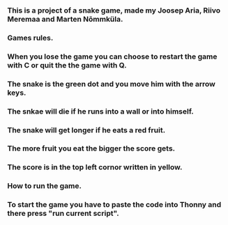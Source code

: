 ### This is a project of a snake game, made my Joosep Aria, Riivo Meremaa and Marten Nõmmküla.
### Games rules.
### When you lose the game you can choose to restart the game with C or quit the the game with Q.
### The snake is the green dot and you move him with the arrow keys.
### The snkae will die if he runs into a wall or into himself.
### The snake will get longer if he eats a red fruit.
### The more fruit you eat the bigger the score gets.
### The score is in the top left cornor written in yellow.
### How to run the game.
### To start the game you have to paste the code into Thonny and there press "run current script".
